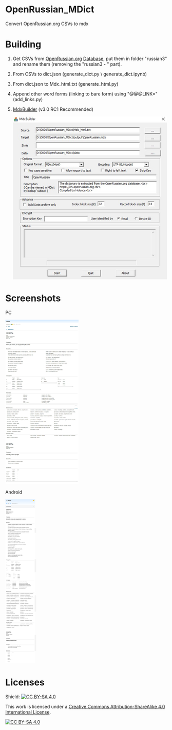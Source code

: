 # OpenRussian_MDict

Convert OpenRussian.org CSVs to mdx

# Building

1. Get CSVs from [OpenRussian.org](https://en.openrussian.org/) [Database](https://app.togetherdb.com/db/fwoedz5fvtwvq03v/russian3), put them in folder "russian3" and rename them (removing the "russian3 - " part).

2. From CSVs to dict.json (generate_dict.py \ generate_dict.ipynb)

3. From dict.json to Mdx_html.txt (generate_html.py)

4. Append other word forms (linking to bare form) using "@@@LINK=" (add_links.py)

5. [MdxBuilder](https://www.pdawiki.com/forum/thread-42526-1-1.html) (v3.0 RC1 Recommended)

   ![MdxBuilder](pic/MdxBuilder.jpg)

# Screenshots

PC

<img src="pic/Eudic_win10.jpg" alt="Eudic_win10" style="zoom:50%;" />

Android

<img src="pic/Eudic_android.png" alt="Eudic_android" style="zoom:50%;" />

# Licenses

Shield: [![CC BY-SA 4.0][cc-by-sa-shield]][cc-by-sa]

This work is licensed under a
[Creative Commons Attribution-ShareAlike 4.0 International License][cc-by-sa].

[![CC BY-SA 4.0][cc-by-sa-image]][cc-by-sa]

[cc-by-sa]: http://creativecommons.org/licenses/by-sa/4.0/
[cc-by-sa-image]: https://licensebuttons.net/l/by-sa/4.0/88x31.png
[cc-by-sa-shield]: https://img.shields.io/badge/License-CC%20BY--SA%204.0-lightgrey.svg
